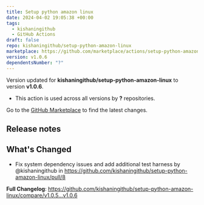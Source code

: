 ```yaml
---
title: Setup python amazon linux
date: 2024-04-02 19:05:38 +00:00
tags:
  - kishaningithub
  - GitHub Actions
draft: false
repo: kishaningithub/setup-python-amazon-linux
marketplace: https://github.com/marketplace/actions/setup-python-amazon-linux
version: v1.0.6
dependentsNumber: "?"
---
```



Version updated for **kishaningithub/setup-python-amazon-linux** to version **v1.0.6**.
- This action is used across all versions by **?** repositories.

Go to the [GitHub Marketplace](https://github.com/marketplace/actions/setup-python-amazon-linux) to find the latest changes.

## Release notes

## What's Changed
* Fix system dependency issues and add additional test harness by @kishaningithub in https://github.com/kishaningithub/setup-python-amazon-linux/pull/8


**Full Changelog**: https://github.com/kishaningithub/setup-python-amazon-linux/compare/v1.0.5...v1.0.6
